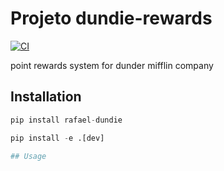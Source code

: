 # Projeto dundie-rewards

[![CI](https://github.com/rafael1717y/dundie-rewards/actions/workflows/main.yml/badge.svg)](https://github.com/rafael1717y/dundie-rewards/actions/workflows/main.yml)

point rewards system for dunder mifflin company


## Installation

```py
pip install rafael-dundie
```
```py
pip install -e .[dev]

## Usage

```
